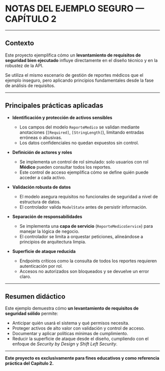 # NOTAS DEL EJEMPLO SEGURO — CAPÍTULO 2

---

## Contexto

Este proyecto ejemplifica cómo un **levantamiento de requisitos de seguridad bien ejecutado** influye directamente en el diseño técnico y en la robustez de la API.

Se utiliza el mismo escenario de gestión de reportes médicos que el ejemplo inseguro, pero aplicando principios fundamentales desde la fase de análisis de requisitos.

---

## Principales prácticas aplicadas

- **Identificación y protección de activos sensibles**
  - Los campos del modelo `ReporteMedico` se validan mediante anotaciones (`[Required]`, `[StringLength]`), limitando entradas erróneas o abusivas.
  - Los datos confidenciales no quedan expuestos sin control.

- **Definición de actores y roles**
  - Se implementa un control de rol simulado: solo usuarios con rol **Médico** pueden consultar todos los reportes.
  - Este control de acceso ejemplifica cómo se define quién puede acceder a cada activo.

- **Validación robusta de datos**
  - El modelo asegura requisitos no funcionales de seguridad a nivel de estructura de datos.
  - El controlador valida `ModelState` antes de persistir información.

- **Separación de responsabilidades**
  - Se implementa una **capa de servicio** (`ReporteMedicoService`) para manejar la lógica de negocio.
  - El controlador se limita a orquestar peticiones, alineándose a principios de arquitectura limpia.

- **Superficie de ataque reducida**
  - Endpoints críticos como la consulta de todos los reportes requieren autenticación por rol.
  - Accesos no autorizados son bloqueados y se devuelve un error claro.

---

## Resumen didáctico

Este ejemplo demuestra cómo **un levantamiento de requisitos de seguridad sólido** permite:

- Anticipar quién usará el sistema y qué permisos necesita.
- Proteger activos de alto valor con validación y control de acceso.
- Documentar y aplicar políticas mínimas de cumplimiento.
- Reducir la superficie de ataque desde el diseño, cumpliendo con el enfoque de *Security by Design* y *Shift Left Security*.

---

**Este proyecto es exclusivamente para fines educativos y como referencia práctica del Capítulo 2.**
